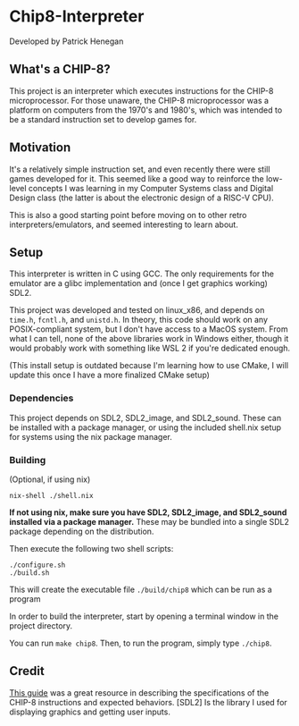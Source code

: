 # Chip8-Interpreter

Developed by Patrick Henegan

## What's a CHIP-8?

This project is an interpreter which executes instructions for the CHIP-8 microprocessor.
For those unaware, the CHIP-8 microprocessor was a platform on computers from the 1970's and
1980's, which was intended to be a standard instruction set to develop games for.

## Motivation

It's a relatively simple instruction set, and even recently there were still games developed
for it. This seemed like a good way to reinforce the low-level concepts I was learning in my
Computer Systems class and Digital Design class (the latter is about the electronic design of a RISC-V CPU).

This is also a good starting point before moving on to other retro interpreters/emulators,
and seemed interesting to learn about.

## Setup

This interpreter is written in C using GCC. The only requirements for the emulator are a
glibc implementation and (once I get graphics working) SDL2.

This project was developed and tested on linux_x86, and depends on  `time.h`, `fcntl.h`,
and `unistd.h`. In theory, this code should work on any POSIX-compliant system, but I don't
have access to a MacOS system. From what I can tell, none of the above libraries work
in Windows either, though it would probably work with something like WSL 2 if you're dedicated enough.


(This install setup is outdated because I'm learning how to use CMake, I will update this once I
have a more finalized CMake setup)

### Dependencies

This project depends on SDL2, SDL2_image, and SDL2_sound. These can be installed with a package manager,
or using the included shell.nix setup for systems using the nix package manager.

### Building

(Optional, if using nix)
```
nix-shell ./shell.nix
```
**If not using nix, make sure you have SDL2, SDL2_image, and SDL2_sound installed via a package manager.** These may be bundled
into a single SDL2 package depending on the distribution.

Then execute the following two shell scripts:
```
./configure.sh
./build.sh
```

This will create the executable file `./build/chip8` which can be run as a program

In order to build the interpreter, start by opening a terminal window in the project directory. 

You can run `make chip8`. Then, to run the program, simply type `./chip8`.

## Credit

[This guide](https://tobiasvl.github.io/blog/write-a-chip-8-emulator/) was a great resource in describing the specifications of the CHIP-8 instructions and expected behaviors.
[SDL2] Is the library I used for displaying graphics and getting user inputs.

